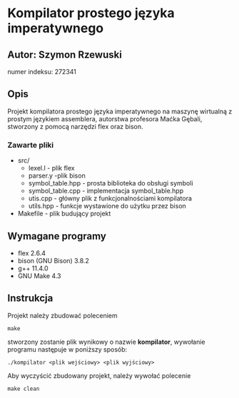 # Kompilator prostego języka imperatywnego

## Autor: Szymon Rzewuski
numer indeksu: 272341

## Opis

Projekt kompilatora prostego języka imperatywnego na maszynę wirtualną z prostym językiem assemblera, autorstwa profesora Maćka Gębali, stworzony z pomocą narzędzi flex oraz bison.

### Zawarte pliki

* src/
    * lexel.l - plik flex
    * parser.y -plik bison
    * symbol_table.hpp - prosta biblioteka do obsługi symboli
    * symbol_table.cpp - implementacja symbol_table.hpp
    * utis.cpp - główny plik z funkcjonalnościami kompilatora
    * utils.hpp - funkcje wystawione do użytku przez bison
* Makefile - plik budujący projekt

## Wymagane programy

* flex 2.6.4
* bison (GNU Bison) 3.8.2
* g++ 11.4.0
* GNU Make 4.3

## Instrukcja

Projekt należy zbudować poleceniem
```
make
``` 
stworzony zostanie plik wynikowy o nazwie **kompilator**, wywołanie programu następuje w poniższy sposób:

```
./kompilator <plik wejściowy> <plik wyjściowy>
```

Aby wyczyścić zbudowany projekt, należy wywołać polecenie

```
make clean
```

